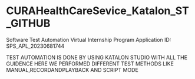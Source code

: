 # CURAHealthCareSevice_Katalon_ST_GITHUB


Software Test Automation Virtual Internship Program
Application ID: SPS_APL_20230681744

TEST AUTOMATION IS DONE BY USING KATALON STUDIO WITH ALL THE GUIDENCE
HERE WE PERFORMED DIFFERENT TEST METHODS LIKE MANUAL,RECORDANDPLAYBACK AND SCRIPT MODE
